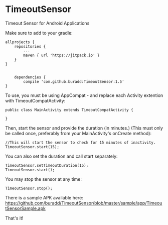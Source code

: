 # TimeoutSensor
Timeout Sensor for Android Applications

Make sure to add to your gradle:

	allprojects {
		repositories {
			...
			maven { url 'https://jitpack.io' }
		}
	}
    
    
    	dependencies {
	        compile 'com.github.buradd:TimeoutSensor:1.5'
	}

To use, you must be using AppCompat - and replace each Activity extention with TimeoutCompatActivity:
    
    public class MainActivity extends TimeoutCompatActivity {
    
    }


Then, start the sensor and provide the duration (in minutes.) (This must only be called once, preferably from your MainActivity's onCreate method):

    //This will start the sensor to check for 15 minutes of inactivity.
    TimeoutSensor.start(15);
   

You can also set the duration and call start separately:

    TimeoutSensor.setTimeoutDuration(15);
    TimeoutSensor.start();

You may stop the sensor at any time:

    TimeoutSensor.stop();
    
    
There is a sample APK available here:
https://github.com/buradd/TimeoutSensor/blob/master/sample/app/TimeoutSensorSample.apk


That's it!
